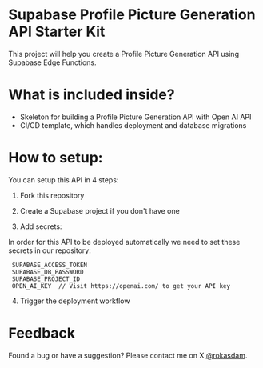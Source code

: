 # Supabase Profile Picture Generation API Starter Kit
This project will help you create a Profile Picture Generation API using Supabase Edge Functions.

# What is included inside?

- Skeleton for building a Profile Picture Generation API with Open AI API
- CI/CD template, which handles deployment and database migrations

# How to setup:

You can setup this API in 4 steps:

1. Fork this repository
   
2. Create a Supabase project if you don't have one
   
3. Add secrets:
   
In order for this API to be deployed automatically we need to set these secrets in our repository:
```
 SUPABASE_ACCESS_TOKEN
 SUPABASE_DB_PASSWORD
 SUPABASE_PROJECT_ID
 OPEN_AI_KEY  // Visit https://openai.com/ to get your API key
```
4. Trigger the deployment workflow

# Feedback
Found a bug or have a suggestion? Please contact me on X [@rokasdam](https://twitter.com/rokasdam).